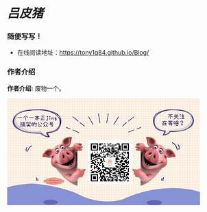 # ***吕皮猪***

### 随便写写！

- 在线阅读地址：https://tony1q84.github.io/Blog/

### 作者介绍

**作者介绍:** 废物一个。

![scan](./docs/scan.jpeg)

